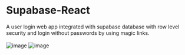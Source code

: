 # Supabase-React
A user login web app integrated with supabase database with row level security and login without passwords by using magic links.
<br/><br/>
![image](https://user-images.githubusercontent.com/96056167/190960718-38c47b52-3fb8-4060-a886-56be08846c23.png)
![image](https://user-images.githubusercontent.com/96056167/190960844-42857272-d612-4593-be87-7af99f0cd6ee.png)
